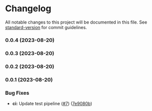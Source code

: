 # Changelog

All notable changes to this project will be documented in this file. See [standard-version](https://github.com/conventional-changelog/standard-version) for commit guidelines.

### 0.0.4 (2023-08-20)

### 0.0.3 (2023-08-20)

### 0.0.2 (2023-08-20)

### 0.0.1 (2023-08-20)


### Bug Fixes

* **ci:** Update test pipeline ([#7](https://github.com/hawks-atlanta/metadata-scala/issues/7)) ([7e9080b](https://github.com/hawks-atlanta/metadata-scala/commit/7e9080bcf9d4ddd34a778aa30a67d74614988f32))
